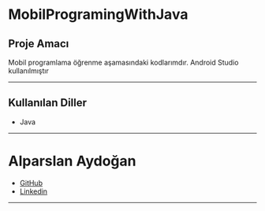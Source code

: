 # MobilProgramingWithJava

## Proje Amacı
Mobil programlama öğrenme aşamasındaki kodlarımdır. Android Studio kullanılmıştır
*** 
## Kullanılan Diller
* Java
***


# Alparslan Aydoğan
- [GitHub](https://github.com/Alparslan524?tab=repositories)
- [Linkedin](https://www.linkedin.com/in/alparslan-aydoğan-6038771bb/)
***